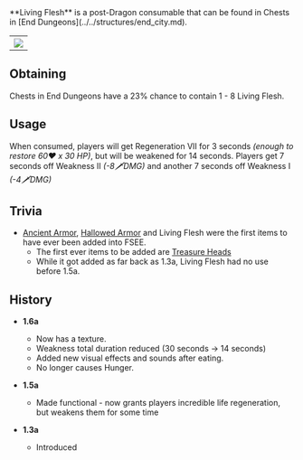 <div class="result foka-infobox-grid" markdown>
<div markdown class="foka-infobox-text">
**Living Flesh** is a post-Dragon consumable that can be found in Chests in [End Dungeons](../../structures/end_city.md).
</div>
<div class="foka-infobox-table">
  <table id="foka-infobox--item">
	<tr>
		<th colspan="2" class="foka-infobox--top-image"><img src="../../../assets/items/living_flesh.png"></th>
	</tr>
</table>
</div>
</div>

## Obtaining
Chests in End Dungeons have a 23% chance to contain 1 - 8 Living Flesh.

## Usage
When consumed, players will get Regeneration VII for 3 seconds *(enough to restore 60:heart: x 30 HP)*, but will be weakened for 14 seconds. Players get 7 seconds off Weakness II *(-8:dagger:DMG)* and another 7 seconds off Weakness I *(-4:dagger:DMG)*

## Trivia

- [Ancient Armor](../armor/ancient_armor.md.md), [Hallowed Armor](../armor/hallowed_armor.md.md) and Living Flesh were the first items to have ever been added into FSEE.
    - The first ever items to be added are [Treasure Heads](../../mechanics/treasure_heads.md)
    - While it got added as far back as 1.3a, Living Flesh had no use before 1.5a.

## History

- **1.6a**
    - Now has a texture.
    - Weakness total duration reduced (30 seconds -> 14 seconds)
    - Added new visual effects and sounds after eating. 
    - No longer causes Hunger.

- **1.5a**
    - Made functional - now grants players incredible life regeneration, but weakens them for some time

- **1.3a**
    - Introduced
